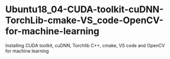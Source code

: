 # Ubuntu18_04-CUDA-toolkit-cuDNN-TorchLib-cmake-VS_code-OpenCV-for-machine-learning
Installing CUDA toolkit, cuDNN, Torchlib C++, cmake, VS code and OpenCV for machine learning
